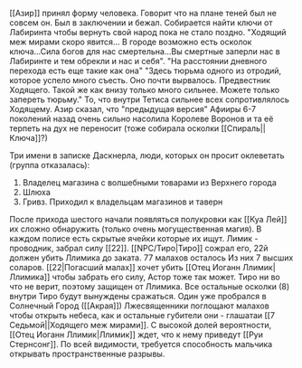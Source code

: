 [[Азир]] принял форму человека. Говорит что на плане теней был не совсем он. Был в заключении и бежал. Собирается найти ключи от Лабиринта чтобы вернуть свой народ пока не стало поздно. "Ходящий меж мирами скоро явится... В городе возможно есть осколок ключа...Сила богов для нас смертельна...Вы смертные заперли нас в Лабиринте и тем обрекли и нас и себя".
"На расстоянии дневного перехода есть еще такие как она"
"Здесь тюрьма одного из отродий, которое успело много съесть. Оно почти вырвалось. Предвестник Ходящего. Такой же как внизу только много сильнее. Можете только запереть тюрьму." То, что внутри Тетиса сильнее всех сопротивлялось Ходящему.
Азир сказал, что "предыдущая версия" Афииры 6-7 поколений назад очень сильно насолила Королеве Воронов и та её терпеть на дух не переносит (тоже собирала осколки [[Спираль||Ключа]]?)

Три имени в записке Даскнерла, люди, которых он просит оклеветать (группа отказалась):
1. Владелец магазина с волшебными товарами из Верхнего города
2. Шлюха
3. Гривз. Приходил к владельцам магазинов и таверн

После прихода шестого начали появляться полукровки как [[Куа Лей]] их сложно обнаружить (только очень могущественная магия). В каждом полисе есть скрытые ячейки которые их ищут. 
Лимик - проводник, забрал силу [[22]]. [[NPC/Тиро|Тиро]] сожрал его, 22й должен убить Ллимика до заката. 
77 малахов осталось Из них 7 высших соларов. 
[[22|Погасший малах]] хочет убить [[Отец Иоганн Ллимик|Ллимика]] чтобы забрать его силу, Астор тоже так может. 
Тиро ни во что не верит, поэтому защищен от Ллимика.
Все остальные осколки (8) внутри Тиро будут вынуждены сражаться.
Один уже пробрался в Солнечный Город ([[Акрая]])
Лжесвященники поглощают малахов чтобы открыть небеса, как и остальные губители они - глашатаи [[7 Седьмой||Ходящего меж мирами]].
С высокой долей вероятности, [[Отец Иоганн Ллимик|Ллимик]] ждет, что к нему приведут [[Руи Стернсонг]]. По всей видимости, требуется способность мальчика открывать пространственные разрывы.
